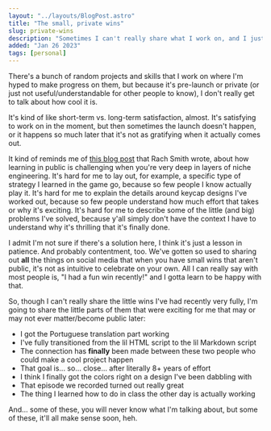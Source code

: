 ```yaml
---
layout: "../layouts/BlogPost.astro"
title: "The small, private wins"
slug: private-wins
description: "Sometimes I can't really share what I work on, and I just gotta deal with that and be happy!"
added: "Jan 26 2023"
tags: [personal]
---
```


There's a bunch of random projects and skills that I work on where I'm hyped to make progress on them, but because it's pre-launch or private (or just not useful/understandable for other people to know), I don't really get to talk about how cool it is.

It's kind of like short-term vs. long-term satisfaction, almost. It's satisfying to work on in the moment, but then sometimes the launch doesn't happen, or it happens so much later that it's not as gratifying when it actually comes out.

It kind of reminds me of [this blog post](https://rachsmith.com/learning-in-public-is-complicated/) that Rach Smith wrote, about how learning in public is challenging when you're very deep in layers of niche engineering. It's hard for me to lay out, for example, a specific type of strategy I learned in the game go, because so few people I know actually play it. It's hard for me to explain the details around keycap designs I've worked out, because so few people understand how much effort that takes or why it's exciting. It's hard for me to describe some of the little (and big) problems I've solved, because y'all simply don't have the context I have to understand why it's thrilling that it's finally done.

I admit I'm not sure if there's a solution here, I think it's just a lesson in patience. And probably contentment, too. We've gotten so used to sharing out **all** the things on social media that when you have small wins that aren't public, it's not as intuitive to celebrate on your own. All I can really say with most people is, "I had a fun win recently!" and I gotta learn to be happy with that.

So, though I can't really share the little wins I've had recently very fully, I'm going to share the little parts of them that were exciting for me that may or may not ever matter/become public later:

- I got the Portuguese translation part working
- I've fully transitioned from the lil HTML script to the lil Markdown script
- The connection has **finally** been made between these two people who could make a cool project happen
- That goal is... so... close... after literally 8+ years of effort
- I think I finally got the colors right on a design I've been dabbling with
- That episode we recorded turned out really great
- The thing I learned how to do in class the other day is actually working

And... some of these, you will never know what I'm talking about, but some of these, it'll all make sense soon, heh.
